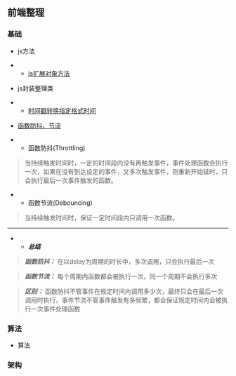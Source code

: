 ## 前端整理

### 基础
 - js方法
 - - [js扩展对象方法](https://github.com/hou1183633065/web_organize_notes/blob/master/Algorithm/js/prototype.js)

 - js封装整理类
 - - [时间戳转换指定格式时间](https://github.com/hou1183633065/web_organize_notes/blob/master/Algorithm/js/DateFomatter.js)
 
 - [函数防抖、节流](https://github.com/hou1183633065/web_organize_notes/blob/master/Algorithm/js/DebouncingAndThrottling.js)
 - - 函数防抖(Throttling)
> 当持续触发时间时，一定的时间段内没有再触发事件，事件处理函数会执行一次，如果在没有到达设定的事件，又多次触发事件，则重新开始延时，只会执行最后一次事件触发的函数。
 - - 函数节流(Debouncing)
> 当持续触发时间时，保证一定时间段内只调用一次函数。
---
 - - ***总结***

> ***函数防抖：*** 在以delay为周期的时长中，多次调用，只会执行最后一次

> ***函数节流：*** 每个周期内函数都会被执行一次，同一个周期不会执行多次

> ***区别：*** 函数防抖不管事件在规定时间内调用多少次，最终只会在最后一次调用时执行，事件节流不管事件触发有多频繁，都会保证规定时间内会被执行一次事件处理函数

### 算法
 - 算法
### 架构
